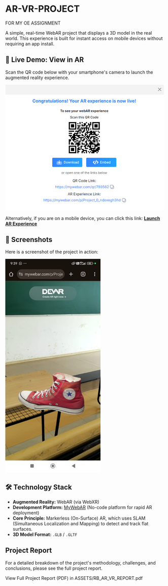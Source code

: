 # AR-VR-PROJECT
FOR MY OE ASSIGNMENT

A simple, real-time WebAR project that displays a 3D model in the real world. This experience is built for instant access on mobile devices without requiring an app install.

## 🚀 Live Demo: View in AR

Scan the QR code below with your smartphone's camera to launch the augmented reality experience.

<img src="ASSETS/QRCODE.png" alt="AR Demo QR Code" width="500">

<br/>

Alternatively, if you are on a mobile device, you can click this link:
**[Launch AR Experience](https://mywebar.com/p/Project_0_ndoxegh3hd)**

## 📸 Screenshots

Here is a screenshot of the project in action:

<img src="ASSETS/AR_IMAGE.jpg" alt="AR Project Screenshot" width="300">

## 🛠️ Technology Stack

* **Augmented Reality:** WebAR (via WebXR)
* **Development Platform:** [MyWebAR](https://mywebar.com/) (No-code platform for rapid AR deployment)
* **Core Principle:** Markerless (On-Surface) AR, which uses SLAM (Simultaneous Localization and Mapping) to detect and track flat surfaces.
* **3D Model Format:** `.GLB` / `.GLTF`

## Project Report

For a detailed breakdown of the project's methodology, challenges, and conclusions, please see the full project report.

View Full Project Report (PDF) in ASSETS/RB_AR_VR_REPORT.pdf
